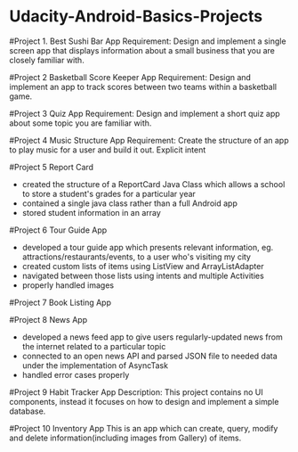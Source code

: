 # Udacity-Android-Basics-Projects

#Project 1. Best Sushi Bar App
Requirement: Design and implement a single screen app that displays information about a small business that you are closely familiar with.

#Project 2 Basketball Score Keeper App
Requirement: Design and implement an app to track scores between two teams within a basketball game.

#Project 3 Quiz App
Requirement: Design and implement a short quiz app about some topic you are familiar with.

#Project 4 Music Structure App
Requirement: Create the structure of an app to play music for a user and build it out.
Explicit intent

#Project 5 Report Card
- created the structure of a ReportCard Java Class which allows a school to store a student's grades for a particular year
- contained a single java class rather than a full Android app
- stored student information in an array

#Project 6 Tour Guide App
- developed a tour guide app which presents relevant information, eg. attractions/restaurants/events, to a user who's visiting my city
- created custom lists of items using ListView and ArrayListAdapter
- navigated between those lists using intents and multiple Activities
- properly handled images

#Project 7 Book Listing App

#Project 8 News App
- developed a news feed app to give users regularly-updated news from the internet related to a particular topic
- connected to an open news API and parsed JSON file to needed data under the implementation of AsyncTask
- handled error cases properly

#Project 9 Habit Tracker App
Description: This project contains no UI components, instead it focuses on  how to design and implement a simple database.

#Project 10 Inventory App 
This is an app which can create, query, modify and delete information(including images from Gallery) of items. 
